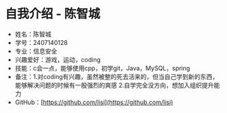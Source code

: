 # 自我介绍 - 陈智城

- 姓名：陈智城
- 学号：2407140128
- 专业：信息安全 
- 兴趣爱好：游戏，运动，coding
- 技能：c会一点，能够使用cpp，初学git，Java，MySQL，spring
- 备注：1.对coding有兴趣，虽然被整的死去活来的，但当自己学到新的东西，能够解决问题的时候有一股强烈的爽感 2.自学完全没方向，想加入组织提升能力
- GitHub：[https://github.com/lisi](https://github.com/lisi)
